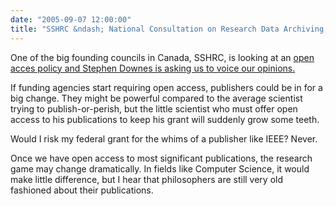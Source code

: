 ```yaml
---
date: "2005-09-07 12:00:00"
title: "SSHRC &ndash; National Consultation on Research Data Archiving, Management and Access Systems"
---
```




One of the big founding councils in Canada, SSHRC, is looking at an [open acces policy and Stephen Downes is asking us to voice our opinions.](http://www.downes.ca/cgi-bin/page.cgi?post=21454)

If funding agencies start requiring open access, publishers could be in for a big change. They might be powerful compared to the average scientist trying to publish-or-perish, but the little scientist who must offer open access to his publications to keep his grant will suddenly grow some teeth.

Would I risk my federal grant for the whims of a publisher like IEEE? Never.

Once we have open access to most significant publications, the research game may change dramatically. In fields like Computer Science, it would make little difference, but I hear that philosophers are still very old fashioned about their publications.

